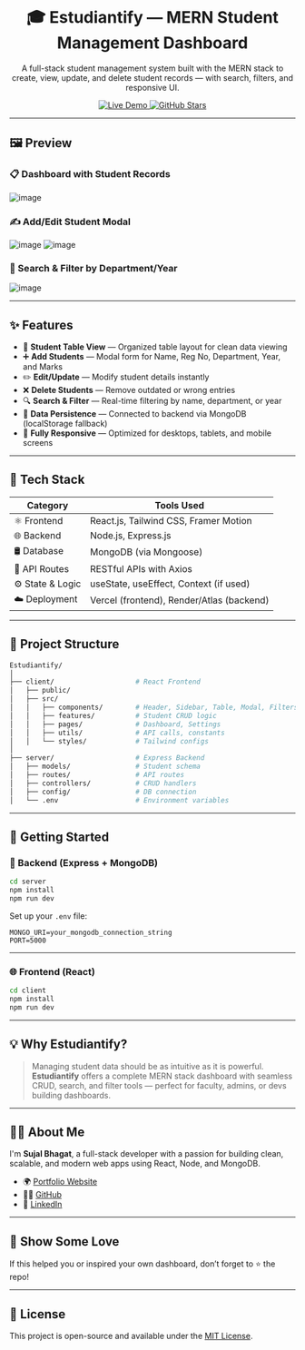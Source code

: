 <h1 align="center">🎓 Estudiantify — MERN Student Management Dashboard</h1>
<p align="center">
  A full-stack student management system built with the MERN stack to create, view, update, and delete student records — with search, filters, and responsive UI.
</p>

<p align="center">
  <a href="https://estudiantify.vercel.app" target="_blank">
    <img src="https://img.shields.io/badge/Live-Demo-00b894?style=for-the-badge&logo=vercel&logoColor=white" alt="Live Demo" />
  </a>
  <a href="https://github.com/sujal-1245/Estudiantify" target="_blank">
    <img src="https://img.shields.io/github/stars/sujal-1245/Estudiantify?style=for-the-badge&logo=github" alt="GitHub Stars" />
  </a>
</p>

---

## 🖼️ Preview

### 📋 Dashboard with Student Records

![image](https://github.com/user-attachments/assets/87b70742-292d-455c-ac05-601f518ee16c)


### ✍️ Add/Edit Student Modal

![image](https://github.com/user-attachments/assets/9f027271-eed2-4927-85b4-a9a1faa8021b)
![image](https://github.com/user-attachments/assets/1db43686-cc66-4d9a-8162-0e707db2229a)


### 🔎 Search & Filter by Department/Year

![image](https://github.com/user-attachments/assets/39707911-90dc-4232-941e-e6199ce30954)


---

## ✨ Features

* 🧾 **Student Table View** — Organized table layout for clean data viewing
* ➕ **Add Students** — Modal form for Name, Reg No, Department, Year, and Marks
* ✏️ **Edit/Update** — Modify student details instantly
* ❌ **Delete Students** — Remove outdated or wrong entries
* 🔍 **Search & Filter** — Real-time filtering by name, department, or year
* 💾 **Data Persistence** — Connected to backend via MongoDB (localStorage fallback)
* 📱 **Fully Responsive** — Optimized for desktops, tablets, and mobile screens

---

## 🧱 Tech Stack

| Category         | Tools Used                                |
| ---------------- | ----------------------------------------- |
| ⚛️ Frontend      | React.js, Tailwind CSS, Framer Motion     |
| 🌐 Backend       | Node.js, Express.js                       |
| 🛢️ Database     | MongoDB (via Mongoose)                    |
| 🔐 API Routes    | RESTful APIs with Axios                   |
| ⚙️ State & Logic | useState, useEffect, Context (if used)    |
| ☁️ Deployment    | Vercel (frontend), Render/Atlas (backend) |

---

## 📁 Project Structure

```bash
Estudiantify/
│
├── client/                    # React Frontend
│   ├── public/
│   ├── src/
│   │   ├── components/        # Header, Sidebar, Table, Modal, Filters
│   │   ├── features/          # Student CRUD logic
│   │   ├── pages/             # Dashboard, Settings
│   │   ├── utils/             # API calls, constants
│   │   └── styles/            # Tailwind configs
│
├── server/                    # Express Backend
│   ├── models/                # Student schema
│   ├── routes/                # API routes
│   ├── controllers/           # CRUD handlers
│   ├── config/                # DB connection
│   └── .env                   # Environment variables
```

---

## 🚀 Getting Started

### 🔧 Backend (Express + MongoDB)

```bash
cd server
npm install
npm run dev
```

Set up your `.env` file:

```env
MONGO_URI=your_mongodb_connection_string
PORT=5000
```

---

### 🌐 Frontend (React)

```bash
cd client
npm install
npm run dev
```

---

## 💡 Why Estudiantify?

> Managing student data should be as intuitive as it is powerful.
> **Estudiantify** offers a complete MERN stack dashboard with seamless CRUD, search, and filter tools — perfect for faculty, admins, or devs building dashboards.

---

## 🙋‍♂️ About Me

I'm **Sujal Bhagat**, a full-stack developer with a passion for building clean, scalable, and modern web apps using React, Node, and MongoDB.

* 🌍 [Portfolio Website](https://sujal-bhagat.vercel.app)
* 🧑‍💻 [GitHub](https://github.com/sujal-1245)
* 💼 [LinkedIn](https://linkedin.com/in/sujal-bhagat-sdb1245)

---

## 🫶 Show Some Love

If this helped you or inspired your own dashboard, don’t forget to ⭐️ the repo!

---

## 📜 License

This project is open-source and available under the [MIT License](LICENSE).
